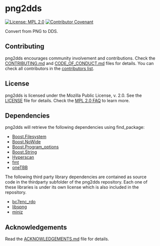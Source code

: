 # png2dds

[![License: MPL 2.0](https://img.shields.io/badge/License-MPL%202.0-brightgreen.svg)](https://opensource.org/licenses/MPL-2.0) [![Contributor Covenant](https://img.shields.io/badge/Contributor%20Covenant-2.1-4baaaa.svg)](CODE_OF_CONDUCT.md)

Convert from PNG to DDS.

## Contributing

png2dds encourages community involvement and contributions. Check the [CONTRIBUTING.md](CONTRIBUTING.md) and [CODE_OF_CONDUCT.md](CODE_OF_CONDUCT.md) files for details. You can check all contributors in the [contributors list](https://gitlab.com/joseasoler/png2dds/-/graphs/main).

## License

png2dds is licensed under the Mozilla Public License, v. 2.0. See the [LICENSE](LICENSE) file for details. Check the [MPL 2.0 FAQ](https://www.mozilla.org/en-US/MPL/2.0/FAQ/) to learn more.

## Dependencies

png2dds will retrieve the following dependencies using find_package:

* [Boost.Filesystem](https://www.boost.org/doc/libs/master/libs/filesystem/doc/index.htm)
* [Boost.NoWide](https://www.boost.org/doc/libs/master/libs/nowide/doc/html/index.html)
* [Boost.Program_options](https://www.boost.org/doc/libs/master/doc/html/program_options.html)
* [Boost.String](https://www.boost.org/doc/libs/1_79_0/doc/html/string_algo.html)
* [Hyperscan](https://www.hyperscan.io)
* [fmt](https://fmt.dev/latest/index.html)
* [oneTBB](https://github.com/oneapi-src/oneTBB)

The following third party library dependencies are contained as source code in the thirdparty subfolder of the png2dds repository. Each one of these libraries is under its own license which is also included in the repository.

* [bc7enc_rdo](https://github.com/richgel999/bc7enc_rdo)
* [libspng](https://libspng.org/)
* [miniz](https://github.com/richgel999/miniz)

## Acknowledgements

Read the [ACKNOWLEDGEMENTS.md](ACKNOWLEDGEMENTS.md) file for details.
